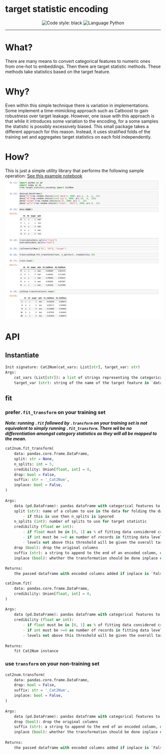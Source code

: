 # target statistic encoding

<div align="center">
<img alt="Code style: black" src="https://img.shields.io/badge/code%20style-black-000000.svg">
<img alt="Language Python" src="https://img.shields.io/badge/language-Python-blue">
</div>

---



# What?

There are many means to convert categorical features to numeric ones from one-hot to embeddings. Then there are target statistic methods. These methods take statistics based on the target feature.

# Why?

Even within this simple technique there is variation in implementations. Some implement a time-mimicking approach such as Catboost to gain robustness over target leakage. However, one issue with this approach is that while it introduces some variation to the encoding, for a some samples the statistic is possibly excessively biased. This small package takes a different approach for this reason. Instead, it uses stratified folds of the training set and aggregates target statistics on each fold independently.

# How?

This is just a simple utility library that performs the following sample operation:
[See this example notebook](examples/example.ipynb)
![example usage](assets/example.png)

# API

## Instantiate
```python
Init signature: Cat2Num(cat_vars: List[str], target_var: str)
Args:
    cat_vars (List[str]): a list of strings representing the categorical features to be encoded
    target_var (str): string of the name of the target feature in `data`
```

## fit

### prefer`.fit_transform` on your training set
***Note: running `.fit` followed by `.transform` on your training set is not equivalent to simply running `.fit_transform`. There wil be no differentiation amongst category statistics as they will all be mapped to the mean.***

```python
cat2num.fit_transform(
    data: pandas.core.frame.DataFrame,
    split: str = None,
    n_splits: int = 5,
    credibility: Union[float, int] = 0,
    drop: bool = False,
    suffix: str = '_Cat2Num',
    inplace: bool = False,
)

Args:
    data (pd.DataFrame): pandas dataframe with categorical features to convert to numeric target statistic
    split (str): name of a column to use in the data for folding the data.
        - if this is use then n_splits is ignored
    n_splits (int): number of splits to use for target statistic
    credibility (float or int): 
        - if float must be in [0, 1] as % of fitting data considered credible to fit statistic to
        - if int must be >=0 as number of records in fitting data level must exist within to be credible
        - levels not above this threshold will be given the overall target mean
    drop (bool): drop the original columns
    suffix (str): a string to append to the end of an encoded column, default `'_Cat2Num'`
    inplace (bool): whether the transformation should be done inplace or return the transformed data, default `False`
    
Returns:
    the passed dataframe with encoded columns added if inplace is `False` else `None`
```

```python
cat2num.fit(
    data: pandas.core.frame.DataFrame,
    credibility: Union[float, int] = 0,
)

Args:
    data (pd.DataFrame): pandas dataframe with categorical features to fit numeric target statistic from
    credibility (float or int): 
        - if float must be in [0, 1] as % of fitting data considered credible to fit statistic to
        - if int must be >=0 as number of records in fitting data level must exist within to be credible
        - levels not above this threshold will be given the overall target mean
        
Returns:
    fit Cat2Num instance
```

### use `transform` on your __non-training__ set

```python
cat2num.transform(
    data: pandas.core.frame.DataFrame,
    drop: bool = False,
    suffix: str = '_Cat2Num',
    inplace: bool = False,
)

Args:
    data (pd.DataFrame): pandas dataframe with categorical features to convert to numeric target statistic
    drop (bool): drop the original columns
    suffix (str): a string to append to the end of an encoded column, default `'_Cat2Num'`
    inplace (bool): whether the transformation should be done inplace or return the transformed data, default `False`
    
Returns:
    the passed dataframe with encoded columns added if inplace is `False` else `None`
```
